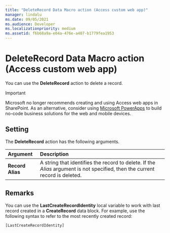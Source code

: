 ```yaml
---
title: "DeleteRecord Data Macro action (Access custom web app)"
manager: lindalu
ms.date: 09/05/2021
ms.audience: Developer
ms.localizationpriority: medium
ms.assetid: f6b68a9a-e04a-476e-a407-b1779fea1953
---
```


# DeleteRecord Data Macro action (Access custom web app)

You can use the **DeleteRecord** action to delete a record.
  
> [!IMPORTANT]
> Microsoft no longer recommends creating and using Access web apps in SharePoint. As an alternative, consider using [Microsoft PowerApps](https://powerapps.microsoft.com/) to build no-code business solutions for the web and mobile devices.
  
## Setting

The **DeleteRecord** action has the following arguments.
  
|**Argument**|**Description**|
|:-----|:-----|
|**Record Alias** <br/> |A string that identifies the record to delete. If the *Alias* argument is not specified, then the current record is deleted. |

## Remarks

You can use the **LastCreateRecordIdentity** local variable to work with last record created in a **CreateRecord** data block. For example, use the following syntax to refer to the most recently created record: 
  
`[LastCreateRecordIdentity]`
